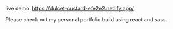 live demo: https://dulcet-custard-efe2e2.netlify.app/

Please check out my personal portfolio build using react and sass.